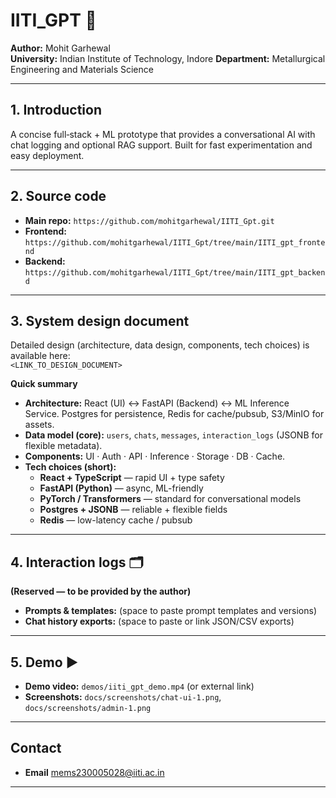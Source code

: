 # IITI_GPT 🚀

**Author:** Mohit Garhewal  
**University:** Indian Institute of Technology, Indore
**Department:** Metallurgical Engineering and Materials Science

---

## 1. Introduction
A concise full‑stack + ML prototype that provides a conversational AI with chat logging and optional RAG support. Built for fast experimentation and easy deployment.

---

## 2. Source code
- **Main repo:** `https://github.com/mohitgarhewal/IITI_Gpt.git`  
- **Frontend:** `https://github.com/mohitgarhewal/IITI_Gpt/tree/main/IITI_gpt_frontend`  
- **Backend:** `https://github.com/mohitgarhewal/IITI_Gpt/tree/main/IITI_gpt_backend`


---

## 3. System design document
Detailed design (architecture, data design, components, tech choices) is available here:  
`<LINK_TO_DESIGN_DOCUMENT>`

**Quick summary**
- **Architecture:** React (UI) ↔ FastAPI (Backend) ↔ ML Inference Service. Postgres for persistence, Redis for cache/pubsub, S3/MinIO for assets.
- **Data model (core):** `users`, `chats`, `messages`, `interaction_logs` (JSONB for flexible metadata).
- **Components:** UI · Auth · API · Inference · Storage · DB · Cache.
- **Tech choices (short):**
  - **React + TypeScript** — rapid UI + type safety
  - **FastAPI (Python)** — async, ML-friendly
  - **PyTorch / Transformers** — standard for conversational models
  - **Postgres + JSONB** — reliable + flexible fields
  - **Redis** — low-latency cache / pubsub


---

## 4. Interaction logs  🗂️
**(Reserved — to be provided by the author)**

- **Prompts & templates:** (space to paste prompt templates and versions)
- **Chat history exports:** (space to paste or link JSON/CSV exports)

---

## 5. Demo ▶️
- **Demo video:** `demos/iiti_gpt_demo.mp4` (or external link)  
- **Screenshots:** `docs/screenshots/chat-ui-1.png`, `docs/screenshots/admin-1.png`


---

## Contact
- **Email** mems230005028@iiti.ac.in

---


